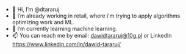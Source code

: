 - 👋 Hi, I’m @dtararuj
- 👀 I’m already working in retail, where i'm trying to apply algorithms optimizing work and ML. 
- 🌱 I’m currently learning machine learning.
- 📫 You can reach me by email: dawidtararuj@10g.pl or LinkedIn https://www.linkedin.com/in/dawid-tararuj/

<!---
dtararuj/dtararuj is a ✨ special ✨ repository because its `README.md` (this file) appears on your GitHub profile.
You can click the Preview link to take a look at your changes.
--->
